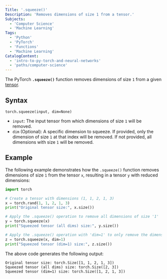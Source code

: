 ```yaml
---
Title: '.squeeze()'
Description: 'Removes dimensions of size 1 from a tensor.'
Subjects:
  - 'Computer Science'
  - 'Machine Learning'
Tags:
  - 'Python'
  - 'PyTorch'
  - 'Functions'
  - 'Machine Learning'
CatalogContent:
  - 'intro-to-py-torch-and-neural-networks'
  - 'paths/computer-science'
---
```


The PyTorch **`.squeeze()`** function removes dimensions of size `1` from a given [tensor](https://www.codecademy.com/resources/docs/pytorch/tensors).

## Syntax

```pseudo
torch.squeeze(input, dim=None)
```

- `input`: The input tensor from which dimensions of size `1` will be removed.
- `dim` (Optional): A specific dimension to squeeze. If provided, only the dimension of size `1` at that index will be removed. If not provided, all dimensions with size `1` will be removed.

## Example

The following example demonstrates how the `.squeeze()` function removes dimensions of size `1` from the tensor `x`, resulting in a tensor `y` with reduced dimensions:

```py
import torch

# Create a tensor with dimensions (1, 1, 2, 1, 3)
x = torch.rand(1, 1, 2, 1, 3)
print("Original tensor size:", x.size())

# Apply the .squeeze() operation to remove all dimensions of size '1'
y = torch.squeeze(x)
print("Squeezed tensor (all dims) size:", y.size())

# Apply the .squeeze() operation with 'dim=1' to only remove the dimension at index '1'
z = torch.squeeze(x, dim=1)
print("Squeezed tensor (dim=1) size:", z.size())
```

The above code generates the following output:

```shell
Original tensor size: torch.Size([1, 1, 2, 1, 3])
Squeezed tensor (all dims) size: torch.Size([2, 3])
Squeezed tensor (dim=1) size: torch.Size([1, 2, 1, 3])
```

